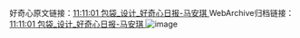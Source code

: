 好奇心原文链接：[11:11:01 包袋_设计_好奇心日报-马安琪 ](https://www.qdaily.com/articles/12629.html)
WebArchive归档链接：[11:11:01 包袋_设计_好奇心日报-马安琪 ](http://web.archive.org/web/20190623172847/https://www.qdaily.com/articles/12629.html)
![image](http://ww3.sinaimg.cn/large/007d5XDply1g3x0xg91s6j30u03n17lm)